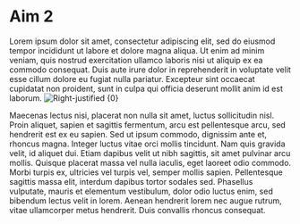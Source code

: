 # Aim 2

Lorem ipsum dolor sit amet, consectetur adipiscing elit, sed do eiusmod tempor
incididunt ut labore et dolore magna aliqua. Ut enim ad minim veniam, quis
nostrud exercitation ullamco laboris nisi ut aliquip ex ea commodo consequat.
Duis aute irure dolor in reprehenderit in voluptate velit esse cillum dolore eu
fugiat nulla pariatur. Excepteur sint occaecat cupidatat non proident, sunt in
culpa qui officia deserunt mollit anim id est laborum. ![Right-justified
{0}](fig/example_figure.png)

Maecenas lectus nisi, placerat non nulla sit amet, luctus sollicitudin nisl.
Proin aliquet, sapien et sagittis fermentum, arcu est pellentesque arcu, sed
hendrerit est ex eu sapien. Sed ut ipsum commodo, dignissim ante et, rhoncus
magna. Integer luctus vitae orci mollis tincidunt. Nam quis gravida velit, id
aliquet dui. Etiam dapibus velit ut nibh sagittis, sit amet pulvinar arcu
mollis. Quisque placerat massa vel nulla iaculis, eget laoreet odio commodo.
Morbi turpis ex, ultricies vel turpis vel, semper mollis sapien. Pellentesque
sagittis massa elit, interdum dapibus tortor sodales sed. Phasellus vulputate,
mauris et elementum vestibulum, dolor odio luctus enim, sed bibendum lectus
velit in lorem. Aenean hendrerit lorem nec augue rutrum, vitae ullamcorper metus
hendrerit. Duis convallis rhoncus consequat.
